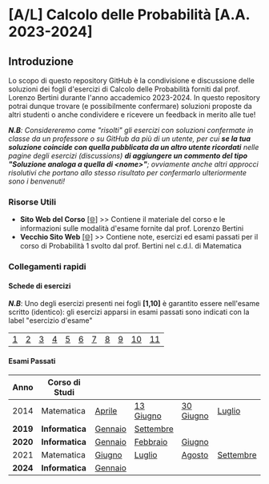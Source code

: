 # [A/L] Calcolo delle Probabilità [A.A. 2023-2024]

## Introduzione

Lo scopo di questo repository GitHub è la condivisione e discussione delle soluzioni dei fogli d'esercizi di Calcolo delle Probabilità forniti dal prof. Lorenzo Bertini durante l'anno accademico 2023-2024. In questo repository potrai dunque trovare (e possibilmente confermare) soluzioni proposte da altri studenti o anche condividere e ricevere un feedback in merito alle tue!

_**N.B**: Considereremo come "risolti" gli esercizi con soluzioni confermate in classe da un professore o su GitHub da più di un utente, per cui **se la tua soluzione coincide con quella pubblicata da un altro utente ricordati** nelle pagine degli esercizi (discussions) **di aggiungere un commento del tipo "Soluzione analoga a quella di \<nome\>"**; ovviamente anche altri approcci risolutivi che portano allo stesso risultato per confermarlo ulteriormente sono i benvenuti!_

### Risorse Utili
- **Sito Web del Corso** [[🌐]](https://www1.mat.uniroma1.it/people/bertini/ama/didattica/informatica/) >> Contiene il materiale del corso e le informazioni sulle modalità d'esame fornite dal prof. Lorenzo Bertini
- **Vecchio Sito Web** [[🌐]](https://www1.mat.uniroma1.it/people/bertini/ama/didattica/probab1/) >> Contiene note, esercizi ed esami passati per il corso di Probabilità 1 svolto dal prof. Bertini nel c.d.l. di Matematica

### Collegamenti rapidi

#### Schede di esercizi
_**N.B**_: Uno degli esercizi presenti nei fogli **[1,10]** è garantito essere nell'esame scritto (identico): gli esercizi apparsi in esami passati sono indicati con la label "esercizio d'esame"

|    |    |    |    |    |    |    |    |    |    |    |
|----|----|----|----|----|----|----|----|----|----|----|
| [1](../../discussions?discussions_q=category%3A"01") | [2](../../discussions?discussions_q=category%3A"02") | [3](../../discussions?discussions_q=category%3A"03") | [4](../../discussions?discussions_q=category%3A"04") | [5](../../discussions?discussions_q=category%3A"05") | [6](../../discussions?discussions_q=category%3A"06") | [7](../../discussions?discussions_q=category%3A"07") | [8](../../discussions?discussions_q=category%3A"08") | [9](../../discussions?discussions_q=category%3A"09") | [10](../../discussions?discussions_q=category%3A"10") | [11](../../discussions?discussions_q=category%3A"11") |
#### Esami Passati
|  Anno  | Corso di Studi |    |    |    |   |
|----|----|----|----|----|----|
| 2014 | Matematica | [Aprile](../../discussions?discussions_q=label%3A"aprile+2014") | [13 Giugno](../../discussions?discussions_q=label%3A"13+giugno+2014") | [30 Giugno](../../discussions?discussions_q=label%3A"30+giugno+2014") | [Luglio](../../discussions?discussions_q=label%3A"luglio+2014") |
| **2019** | **Informatica** | [Gennaio](../../discussions?discussions_q=label%3A"gennaio+2019") | [Settembre](../../discussions?discussions_q=label%3A"settembre+2019")|| |
| **2020** | **Informatica** | [Gennaio](../../discussions?discussions_q=label%3A"gennaio+2020") | [Febbraio](../../discussions?discussions_q=label%3A"febbraio+2020") |  [Giugno](../../discussions?discussions_q=label%3A"giugno+2020")|| 
| 2021 | Matematica | [Giugno](../../discussions?discussions_q=label%3A"giugno+2021") | [Luglio](../../discussions?discussions_q=label%3A"luglio+2021") | [Agosto](../../discussions?discussions_q=label%3A"agosto+2021") | [Settembre](../../discussions?discussions_q=label%3A"settembre+2021") |
| **2024** | **Informatica**| [Gennaio](../../discussions?discussions_q=label%3A"gennaio+2024") | | | |


